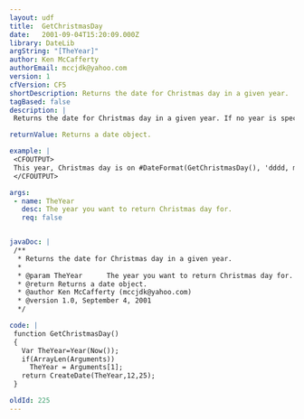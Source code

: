 ```yaml
---
layout: udf
title:  GetChristmasDay
date:   2001-09-04T15:20:09.000Z
library: DateLib
argString: "[TheYear]"
author: Ken McCafferty
authorEmail: mccjdk@yahoo.com
version: 1
cfVersion: CF5
shortDescription: Returns the date for Christmas day in a given year.
tagBased: false
description: |
 Returns the date for Christmas day in a given year. If no year is specified, defaults to current year.

returnValue: Returns a date object.

example: |
 <CFOUTPUT>
 This year, Christmas day is on #DateFormat(GetChristmasDay(), 'dddd, mmm dd')#.
 </CFOUTPUT>

args:
 - name: TheYear
   desc: The year you want to return Christmas day for.
   req: false


javaDoc: |
 /**
  * Returns the date for Christmas day in a given year.
  * 
  * @param TheYear      The year you want to return Christmas day for. 
  * @return Returns a date object. 
  * @author Ken McCafferty (mccjdk@yahoo.com) 
  * @version 1.0, September 4, 2001 
  */

code: |
 function GetChristmasDay() 
 {
   Var TheYear=Year(Now());
   if(ArrayLen(Arguments)) 
     TheYear = Arguments[1];
   return CreateDate(TheYear,12,25);
 }

oldId: 225
---
```


